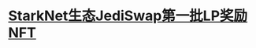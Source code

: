 # [StarkNet生态JediSwap第一批LP奖励NFT](https://mirror.xyz/0xF029D34A66B5D0AB2FFD11adA61E3b954c09843d/gO1OnAlNr15Leiup5MN9ep5afjCOkJb9qk74QV-v-pM)